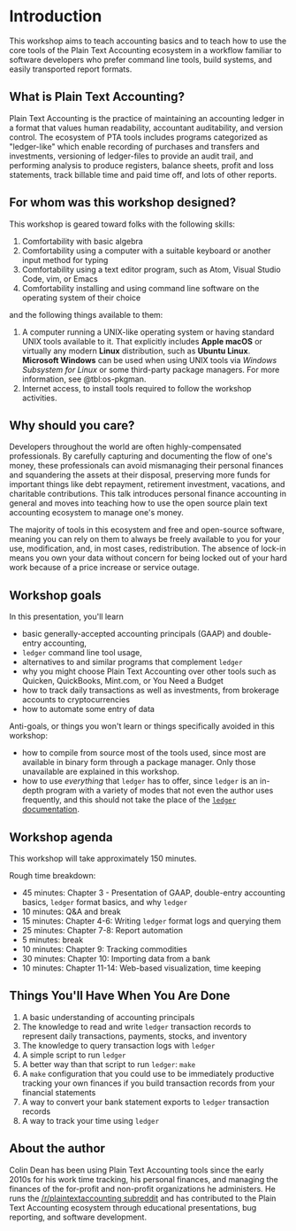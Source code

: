 # Introduction

This workshop aims to teach accounting basics and to teach how to use the core tools of the Plain Text Accounting ecosystem in a workflow familiar to software developers who prefer command line tools, build systems, and easily transported report formats.

## What is Plain Text Accounting?

Plain Text Accounting is the practice of maintaining an accounting ledger in a format that values human readability, accountant auditability, and version control. The ecosystem of PTA tools includes programs categorized as "ledger-like" which enable recording of purchases and transfers and investments, versioning of ledger-files to provide an audit trail, and performing analysis to produce registers, balance sheets, profit and loss statements, track billable time and paid time off, and lots of other reports.

## For whom was this workshop designed?

This workshop is geared toward folks with the following skills:

1. Comfortability with basic algebra
2. Comfortability using a computer with a suitable keyboard or another input method for typing
3. Comfortability using a text editor program, such as Atom, Visual Studio Code, vim, or Emacs
4. Comfortability installing and using command line software on the operating system of their choice

and the following things available to them:

1. A computer running a UNIX-like operating system or having standard UNIX tools available to it. That explicitly includes **Apple macOS** or virtually any modern **Linux** distribution, such as **Ubuntu Linux**. **Microsoft Windows** can be used when using UNIX tools via _Windows Subsystem for Linux_ or some third-party package managers. For more information, see @tbl:os-pkgman.
1. Internet access, to install tools required to follow the workshop activities.

## Why should you care?

Developers throughout the world are often highly-compensated professionals. By carefully capturing and documenting the flow of one's money, these professionals can avoid mismanaging their personal finances and squandering the assets at their disposal, preserving more funds for important things like debt repayment, retirement investment, vacations, and charitable contributions. This talk introduces personal finance accounting in general and moves into teaching how to use the open source plain text accounting ecosystem to manage one's money.

The majority of tools in this ecosystem and free and open-source software, meaning you can rely on them to always be freely available to you for your use, modification, and, in most cases, redistribution. The absence of lock-in means you own your data
without concern for being locked out of your hard work because of a price increase or service outage.

## Workshop goals

In this presentation, you'll learn

* basic generally-accepted accounting principals (GAAP) and double-entry accounting,
* `ledger` command line tool usage,
* alternatives to and similar programs that complement `ledger`
* why you might choose Plain Text Accounting over other tools such as Quicken, QuickBooks, Mint.com, or You Need a Budget
* how to track daily transactions as well as investments, from brokerage accounts to cryptocurrencies
* how to automate some entry of data
<!-- * how to build informative reports with HTML, SVG, PDFs, and more -->
<!-- * how to securely backup your financial data stored as plain text -->

Anti-goals, or things you won't learn or things specifically avoided in this
workshop:

* how to compile from source most of the tools used, since most are available
    in binary form through a package manager. Only those unavailable are
    explained in this workshop.
* how to use _everything_ that `ledger` has to offer, since `ledger` is an
    in-depth program with a variety of modes that not even the author uses
    frequently, and this should not take the place of the
    [`ledger` documentation](https://www.ledger-cli.org/3.0/doc/ledger3.html).

## Workshop agenda

This workshop will take approximately 150 minutes.

Rough time breakdown:

* 45 minutes: Chapter 3 - Presentation of GAAP, double-entry accounting basics, `ledger` format basics, and why `ledger`
* 10 minutes: Q&A and break
* 15 minutes: Chapter 4-6: Writing `ledger` format logs and querying them
* 25 minutes: Chapter 7-8: Report automation
* 5 minutes: break
* 10 minutes: Chapter 9: Tracking commodities
* 30 minutes: Chapter 10: Importing data from a bank
* 10 minutes: Chapter 11-14: Web-based visualization, time keeping

## Things You'll Have When You Are Done

1. A basic understanding of accounting principals
1. The knowledge to read and write `ledger` transaction records to represent
   daily transactions, payments, stocks, and inventory
1. The knowledge to query transaction logs with `ledger`
1. A simple script to run `ledger`
1. A better way than that script to run `ledger`: `make`
1. A `make` configuration that you could use to be immediately productive
   tracking your own finances if you build transaction records from your
   financial statements
1. A way to convert your bank statement exports to `ledger` transaction records
1. A way to track your time using `ledger`

## About the author

Colin Dean has been using Plain Text Accounting tools since the early 2010s for his work time tracking, his personal finances, and managing the finances of the for-profit and non-profit organizations he administers. He runs the [/r/plaintextaccounting subreddit](https://reddit.com/r/plaintextaccounting) and has contributed to the Plain Text Accounting ecosystem through educational presentations, bug reporting, and software development.

